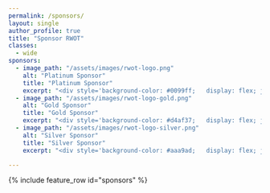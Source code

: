 ```yaml
---
permalink: /sponsors/
layout: single
author_profile: true
title: "Sponsor RWOT"
classes:
  - wide
sponsors:
  - image_path: "/assets/images/rwot-logo.png"
    alt: "Platinum Sponsor"
    title: "Platinum Sponsor"
    excerpt: "<div style='background-color: #0099ff;   display: flex; justify-content: center; align-items: center; width: 100%; height: 35px; font-weight: bold'>€50,000</div>&loz;&nbsp;Designation of 1 topic for research and presentation at workshop<br>&loz;&nbsp;2 attendee passes<br>&loz;&nbsp;2 passes for external experts related to your topic<br>&loz;&nbsp;Plus all benefits of Gold Sponsorship"
  - image_path: "/assets/images/rwot-logo-gold.png"
    alt: "Gold Sponsor"
    title: "Gold Sponsor"
    excerpt: "<div style='background-color: #d4af37;   display: flex; justify-content: center; align-items: center; width: 100%; height: 35px; font-weight: bold'>€15,000</div><div style="text-indent: -10px; padding-left: 10px;">&loz;&nbsp;Present current work, topical research and other ideas to inspire topic selection</div><div style="text-indent: -10px; padding-left: 10px;">&loz;&nbsp;Plus all benefits of Silver Sponsorship</div>"
  - image_path: "/assets/images/rwot-logo-silver.png"
    alt: "Silver Sponsor"
    title: "Silver Sponsor"
    excerpt: "<div style='background-color: #aaa9ad;   display: flex; justify-content: center; align-items: center; width: 100%; height: 35px; font-weight: bold'>€7,500</div><div style="text-indent: -10px; padding-left: 10px;">&loz;&nbsp;Name & logo on event research papers and event media</div><div style="text-indent: -10px; padding-left: 10px;">&loz;&nbsp;Share freebies and marketing materials with attendees</div><div style="text-indent: -10px; padding-left: 10px;">&loz;&nbsp;Access to community communication channels</div>

---
```


{% include feature_row id="sponsors" %}

